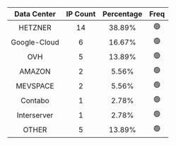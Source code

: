 | Data Center | IP Count | Percentage | Freq |
|:------------:|:--------:|:-----------:|:-----:|
| HETZNER | 14 | 38.89% | 🟢 |
| Google-Cloud | 6 | 16.67% | 🟢 |
| OVH | 5 | 13.89% | 🟢 |
| AMAZON | 2 | 5.56% | 🟢 |
| MEVSPACE | 2 | 5.56% | 🟢 |
| Contabo | 1 | 2.78% | 🟢 |
| Interserver | 1 | 2.78% | 🟢 |
| OTHER | 5 | 13.89% | 🟢 |